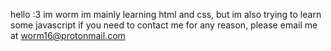 hello :3 im worm
im mainly learning html and css, but im also trying to learn some javascript
if you need to contact me for any reason, please email me at worm16@protonmail.com
